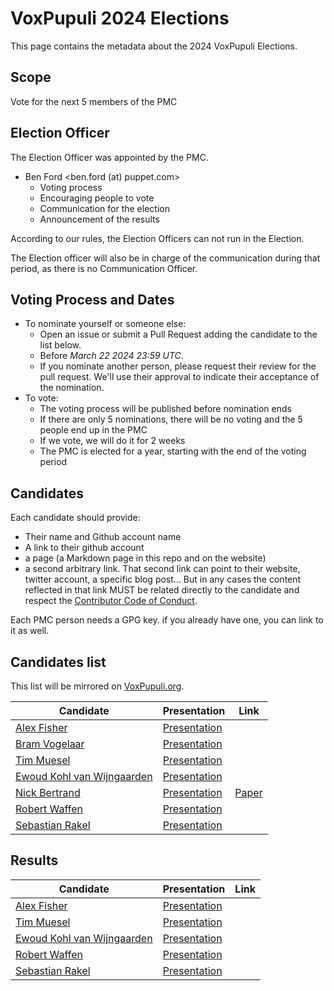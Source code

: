 # VoxPupuli 2024 Elections

This page contains the metadata about the 2024 VoxPupuli Elections.

## Scope

Vote for the next 5 members of the PMC

## Election Officer

The Election Officer was  appointed by the PMC.

* Ben Ford <ben.ford (at) puppet.com>
  * Voting process
  * Encouraging people to vote
  * Communication for the election
  * Announcement of the results

According to our rules, the Election Officers can not run in the Election.

The Election officer will also be in charge of the communication during that
period, as there is no Communication Officer.

## Voting Process and Dates

* To nominate yourself or someone else:
  * Open an issue or submit a Pull Request adding the candidate to the list below.
  * Before *March 22 2024 23:59 UTC*.
  * If you nominate another person, please request their review for the pull request.
    We'll use their approval to indicate their acceptance of the nomination.
* To vote:
  * The voting process will be published before nomination ends
  * If there are only 5 nominations, there will be no voting and the 5 people end up in the PMC
  * If we vote, we will do it for 2 weeks
  * The PMC is elected for a year, starting with the end of the voting period

## Candidates

Each candidate should provide:

- Their name and Github account name
- A link to their github account
- a page (a Markdown page in this repo and on the website)
- a second arbitrary link. That second link can point to their website, twitter
  account, a specific blog post... But in any cases the content
  reflected in that link MUST be related directly to the candidate and respect
  the [Contributor Code of Conduct](https://voxpupuli.org/coc/).

Each PMC person needs a GPG key. if you already have one, you can link to it as well.


## Candidates list

This list will be mirrored on [VoxPupuli.org](https://voxpupuli.org/elections).

| Candidate                        | Presentation       | Link        |
| -------------------------------- | ------------------ | ----------- |
| [Alex Fisher][ag]                | [Presentation][ap] |             |
| [Bram Vogelaar][bg]              | [Presentation][bp] |             |
| [Tim Muesel][tg]                 | [Presentation][tp] |             |
| [Ewoud Kohl van Wijngaarden][eg] | [Presentation][ep] |             |
| [Nick Bertrand][ng]              | [Presentation][np] | [Paper][nl] |
| [Robert Waffen][wg]              | [Presentation][wp] |             |
| [Sebastian Rakel][sg]            | [Presentation][sp] |             |

[ag]: https://github.com/alexjfisher
[ap]: 2024-01/afisher.md
[bg]: https://github.com/attachmentgenie
[bp]: 2024-01/attachmentgenie.md
[tg]: https://github.com/bastelfreak
[tp]: 2024-01/bastelfreak.md
[eg]: https://github.com/ekohl
[ep]: 2024-01/ewoud.md
[ng]:https://github.com/nabertrand
[np]:2024-01/nabertrand.md
[nl]:https://dl.acm.org/doi/10.1145/3332186.3332240
[wg]: https://github.com/rwaffen
[wp]: 2024-01/rwaffen.md
[sg]: https://github.com/sebastianrakel
[sp]: 2024-01/spritzgebaeck.md


## Results

| Candidate                        | Presentation       | Link |
| -------------------------------- | ------------------ | ---- |
| [Alex Fisher][ag]                | [Presentation][ap] |      |
| [Tim Muesel][tg]                 | [Presentation][tp] |      |
| [Ewoud Kohl van Wijngaarden][eg] | [Presentation][ep] |      |
| [Robert Waffen][wg]              | [Presentation][wp] |      |
| [Sebastian Rakel][sg]            | [Presentation][sp] |      |
